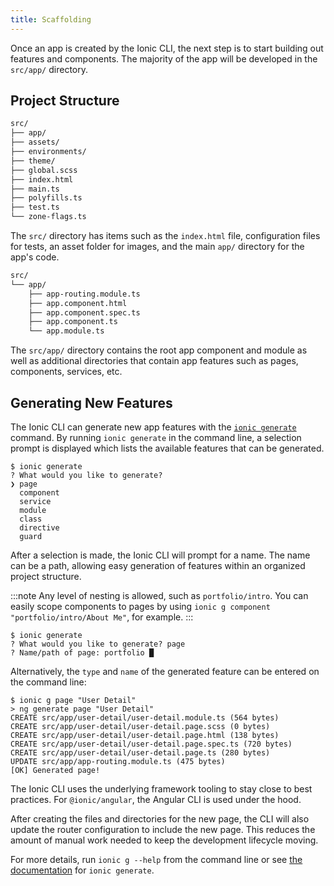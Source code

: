 ```yaml
---
title: Scaffolding
---
```


<head>
  <title>App Scaffolding | Create Scaffolding for Ionic Web Apps</title>
  <meta
    name="description"
    content="Once an app is created by the Ionic CLI, the next step is to start building out features and components. Learn how to create scaffolding for Ionic web apps."
  />
</head>

Once an app is created by the Ionic CLI, the next step is to start building out features and components. The majority of the app will be developed in the `src/app/` directory.

## Project Structure

```bash
src/
├── app/
├── assets/
├── environments/
├── theme/
├── global.scss
├── index.html
├── main.ts
├── polyfills.ts
├── test.ts
└── zone-flags.ts
```

The `src/` directory has items such as the `index.html` file, configuration files for tests, an asset folder for images, and the main `app/` directory for the app's code.

```bash
src/
└── app/
    ├── app-routing.module.ts
    ├── app.component.html
    ├── app.component.spec.ts
    ├── app.component.ts
    └── app.module.ts
```

The `src/app/` directory contains the root app component and module as well as additional directories that contain app features such as pages, components, services, etc.

## Generating New Features

The Ionic CLI can generate new app features with the [`ionic generate`](/cli/commands/generate) command. By running `ionic generate` in the command line, a selection prompt is displayed which lists the available features that can be generated.

```shell-session
$ ionic generate
? What would you like to generate?
❯ page
  component
  service
  module
  class
  directive
  guard
```

After a selection is made, the Ionic CLI will prompt for a name. The name can be a path, allowing easy generation of features within an organized project structure.

:::note
Any level of nesting is allowed, such as `portfolio/intro`. You can easily scope components to pages by using `ionic g component "portfolio/intro/About Me"`, for example.
:::

```shell-session
$ ionic generate
? What would you like to generate? page
? Name/path of page: portfolio █
```

Alternatively, the `type` and `name` of the generated feature can be entered on the command line:

```shell-session
$ ionic g page "User Detail"
> ng generate page "User Detail"
CREATE src/app/user-detail/user-detail.module.ts (564 bytes)
CREATE src/app/user-detail/user-detail.page.scss (0 bytes)
CREATE src/app/user-detail/user-detail.page.html (138 bytes)
CREATE src/app/user-detail/user-detail.page.spec.ts (720 bytes)
CREATE src/app/user-detail/user-detail.page.ts (280 bytes)
UPDATE src/app/app-routing.module.ts (475 bytes)
[OK] Generated page!
```

The Ionic CLI uses the underlying framework tooling to stay close to best practices. For `@ionic/angular`, the Angular CLI is used under the hood.

After creating the files and directories for the new page, the CLI will also update the router configuration to include the new page. This reduces the amount of manual work needed to keep the development lifecycle moving.

For more details, run `ionic g --help` from the command line or see [the documentation](/cli/commands/generate) for `ionic generate`.